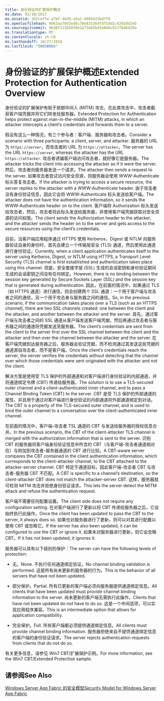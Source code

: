 ```yaml
---
title: 身份验证的扩展保护概述
ms.date: 03/30/2017
ms.assetid: 3d2ceffe-a7bf-4bd9-a5a2-9406423bd7f8
ms.openlocfilehash: 6063aa7093ed6c70e835364fdf5dd1c4293dd2eb
ms.sourcegitcommit: 9bd8f213b50f0e1a73e03bd1e840c917fbd6d20a
ms.translationtype: MT
ms.contentlocale: zh-CN
ms.lasthandoff: 10/27/2018
ms.locfileid: "50038066"
---
```

# <a name="extended-protection-for-authentication-overview"></a><span data-ttu-id="1ae0c-102">身份验证的扩展保护概述</span><span class="sxs-lookup"><span data-stu-id="1ae0c-102">Extended Protection for Authentication Overview</span></span>
<span data-ttu-id="1ae0c-103">身份验证的扩展保护有助于抵御中间人 (MITM) 攻击，在此类攻击中，攻击者截获客户端凭据并将它们转发给服务器。</span><span class="sxs-lookup"><span data-stu-id="1ae0c-103">Extended Protection for Authentication helps protect against man-in-the-middle (MITM) attacks, in which an attacker intercepts a client’s credentials and forwards them to a server.</span></span>  
  
 <span data-ttu-id="1ae0c-104">假设有这么一种情况，有三个参与者：客户端、服务器和攻击者。</span><span class="sxs-lookup"><span data-stu-id="1ae0c-104">Consider a scenario with three participants: a client, server, and attacker.</span></span> <span data-ttu-id="1ae0c-105">服务器的 URL 为 `https://server`，而攻击者的 URL 为 `https://attacker`。</span><span class="sxs-lookup"><span data-stu-id="1ae0c-105">The server has the URL `https://server`, whereas the attacker has the URL `https://attacker`.</span></span> <span data-ttu-id="1ae0c-106">攻击者诱骗客户端访问攻击者，就好像它是服务器。</span><span class="sxs-lookup"><span data-stu-id="1ae0c-106">The attacker tricks the client into accessing the attacker as if it were the server.</span></span> <span data-ttu-id="1ae0c-107">然后，攻击者向服务器发送一个请求。</span><span class="sxs-lookup"><span data-stu-id="1ae0c-107">The attacker then sends a request to the server.</span></span> <span data-ttu-id="1ae0c-108">如果攻击者尝试访问安全资源，则服务器会使用 WWW-Authenticate 标头答复攻击者。</span><span class="sxs-lookup"><span data-stu-id="1ae0c-108">If the attacker is trying to access a secure resource, the server replies to the attacker with a WWW-Authenticate header.</span></span> <span data-ttu-id="1ae0c-109">由于攻击者没有身份验证信息，因此它会将 WWW-Authenticate 标头发送给客户端。</span><span class="sxs-lookup"><span data-stu-id="1ae0c-109">The attacker does not have the authentication information, so it sends the WWW-Authenticate header on to the client.</span></span> <span data-ttu-id="1ae0c-110">客户端将 Authorization 标头发送给攻击者，然后，攻击者将此标头发送给服务器，并使用客户端凭据获取对安全资源的访问权限。</span><span class="sxs-lookup"><span data-stu-id="1ae0c-110">The client sends the Authorization header to the attacker, and the attacker sends the header on to the server and gets access to the secure resources using the client’s credentials.</span></span>  
  
 <span data-ttu-id="1ae0c-111">目前，当客户端应用程序通过 HTTPS 使用 Kerberos、Digest 或 NTLM 向服务器验证自身的身份时，首先会建立一个传输层安全 (TLS) 通道，然后使用此通道进行身份验证。</span><span class="sxs-lookup"><span data-stu-id="1ae0c-111">Currently, when a client application authenticates itself to the server using Kerberos, Digest, or NTLM using HTTPS, a Transport Level Security (TLS) channel is first established and authentication takes place using this channel.</span></span> <span data-ttu-id="1ae0c-112">但是，安全套接字层 (SSL) 生成的会话密钥和身份验证期间生成的会话密钥之间没有任何绑定。</span><span class="sxs-lookup"><span data-stu-id="1ae0c-112">However, there is no binding between the session key generated by Secure Sockets Layer (SSL) and the session key that is generated during authentication.</span></span> <span data-ttu-id="1ae0c-113">因此，在前面的情况中，如果通过 TLS（如 HTTPS 通道）进行通信，则会创建两个 SSL 通道：一个用于客户端与攻击者之间的通信，另一个用于攻击者与服务器之间的通信。</span><span class="sxs-lookup"><span data-stu-id="1ae0c-113">So, in the previous scenario, if the communication takes places over a TLS (such as an HTTPS channel), there are two SSL channels created: one between the client and the attacker, and another between the attacker and the server.</span></span> <span data-ttu-id="1ae0c-114">首先，通过客户端与攻击者之间的 SSL 通道从客户端发送客户端凭据，然后再通过攻击者与服务器之间的通道将凭据发送至服务器。</span><span class="sxs-lookup"><span data-stu-id="1ae0c-114">The client’s credentials are sent from the client to the server first over the SSL channel between the client and the attacker and then over the channel between the attacker and the server.</span></span> <span data-ttu-id="1ae0c-115">在客户端凭据到达服务器之后，服务器会验证凭据，而不检测通过其发送这些凭据的通道源自攻击者，而不是客户端。</span><span class="sxs-lookup"><span data-stu-id="1ae0c-115">Once the client’s credentials reach the server, the server verifies the credentials without detecting that the channel over which those credentials were sent originated with the attacker and not the client.</span></span>  
  
 <span data-ttu-id="1ae0c-116">解决方案是使用受 TLS 保护的外部通道和对客户端进行身份验证的内部通道，并将通道绑定令牌 (CBT) 传递给服务器。</span><span class="sxs-lookup"><span data-stu-id="1ae0c-116">The solution is to use a TLS-secured outer channel and a client-authenticated inner channel, and to pass a Channel Binding Token (CBT) to the server.</span></span> <span data-ttu-id="1ae0c-117">CBT 是受 TLS 保护的外部通道的属性，并且用于通过对客户端进行身份验证的内部通道将外部通道绑定到对话。</span><span class="sxs-lookup"><span data-stu-id="1ae0c-117">The CBT is a property of the TLS-secured outer channel, and is used to bind the outer channel to a conversation over the client-authenticated inner channel.</span></span>  
  
 <span data-ttu-id="1ae0c-118">在前面的情况中，客户端-攻击者 TSL 通道的 CBT 与发送给服务器的授权信息合并。</span><span class="sxs-lookup"><span data-stu-id="1ae0c-118">In the previous scenario, the CBT of the client-attacker TLS channel is merged with the authorization information that is sent to the server.</span></span> <span data-ttu-id="1ae0c-119">识别 CBT 的服务器将客户端身份验证信息中所含的 CBT（与客户端-攻击者通道相对应）与附加到攻击者-服务器通道的 CBT 进行比较。</span><span class="sxs-lookup"><span data-stu-id="1ae0c-119">A CBT-aware server compares the CBT contained in the client authentication information, which corresponds to the client-attacker channel, to the CBT attached to the attacker-server channel.</span></span> <span data-ttu-id="1ae0c-120">CBT 特定于通道目标，因此客户端-攻击者 CBT 与攻击者-服务器 CBT 不匹配。</span><span class="sxs-lookup"><span data-stu-id="1ae0c-120">A CBT is specific to a channel’s destination, so the client-attacker CBT does not match the attacker-server CBT.</span></span> <span data-ttu-id="1ae0c-121">这样，服务器就可检测 MITM 攻击并拒绝身份验证请求。</span><span class="sxs-lookup"><span data-stu-id="1ae0c-121">This lets the server detect the MITM attack and refuse the authentication request.</span></span>  
  
 <span data-ttu-id="1ae0c-122">客户端不需要任何配置设置。</span><span class="sxs-lookup"><span data-stu-id="1ae0c-122">The client side does not require any configuration setting.</span></span> <span data-ttu-id="1ae0c-123">在对客户端进行了更新以将 CBT 传递给服务器之后，它会始终执行此操作。</span><span class="sxs-lookup"><span data-stu-id="1ae0c-123">Once the client has been updated to pass the CBT to the server, it always does so.</span></span> <span data-ttu-id="1ae0c-124">如果也对服务器进行了更新，则可以对其进行配置以使用 CBT 或忽略它。</span><span class="sxs-lookup"><span data-stu-id="1ae0c-124">If the server has also been updated, it can be configured to use the CBT or ignore it.</span></span> <span data-ttu-id="1ae0c-125">如果未对服务器进行更新，则它会忽略 CBT。</span><span class="sxs-lookup"><span data-stu-id="1ae0c-125">If it has not been updated, it ignores it.</span></span>  
  
 <span data-ttu-id="1ae0c-126">服务器可以具有以下级别的保护：</span><span class="sxs-lookup"><span data-stu-id="1ae0c-126">The server can have the following levels of protection:</span></span>  
  
-   <span data-ttu-id="1ae0c-127">无。</span><span class="sxs-lookup"><span data-stu-id="1ae0c-127">None.</span></span> <span data-ttu-id="1ae0c-128">不执行任何通道绑定验证。</span><span class="sxs-lookup"><span data-stu-id="1ae0c-128">No channel binding validation is performed.</span></span> <span data-ttu-id="1ae0c-129">这是所有尚未更新的服务器的行为。</span><span class="sxs-lookup"><span data-stu-id="1ae0c-129">This is the behavior of all servers that have not been updated.</span></span>  
  
-   <span data-ttu-id="1ae0c-130">部分保护。</span><span class="sxs-lookup"><span data-stu-id="1ae0c-130">Partial.</span></span> <span data-ttu-id="1ae0c-131">所有已更新的客户端必须向服务器提供通道绑定信息。</span><span class="sxs-lookup"><span data-stu-id="1ae0c-131">All clients that have been updated must provide channel binding information to the server.</span></span> <span data-ttu-id="1ae0c-132">尚未更新的客户端无需执行此操作。</span><span class="sxs-lookup"><span data-stu-id="1ae0c-132">Clients that have not been updated do not have to do so.</span></span> <span data-ttu-id="1ae0c-133">这是一个中间选项，可以实现应用程序兼容。</span><span class="sxs-lookup"><span data-stu-id="1ae0c-133">This is an intermediate option that allows for application compatibility.</span></span>  
  
-   <span data-ttu-id="1ae0c-134">完全保护。</span><span class="sxs-lookup"><span data-stu-id="1ae0c-134">Full.</span></span> <span data-ttu-id="1ae0c-135">所有客户端都必须提供通道绑定信息。</span><span class="sxs-lookup"><span data-stu-id="1ae0c-135">All clients must provide channel binding information.</span></span> <span data-ttu-id="1ae0c-136">服务器拒绝来自不提供通道绑定信息的客户端的身份验证请求。</span><span class="sxs-lookup"><span data-stu-id="1ae0c-136">The server rejects authentication requests from clients that do not do so.</span></span>  
  
 <span data-ttu-id="1ae0c-137">有关更多信息，请参见 Win7 CBT/扩展保护示例。</span><span class="sxs-lookup"><span data-stu-id="1ae0c-137">For more information, see the Win7 CBT/Extended Protection sample.</span></span>  
  
## <a name="see-also"></a><span data-ttu-id="1ae0c-138">请参阅</span><span class="sxs-lookup"><span data-stu-id="1ae0c-138">See Also</span></span>  
 [<span data-ttu-id="1ae0c-139">Windows Server App Fabric 的安全模型</span><span class="sxs-lookup"><span data-stu-id="1ae0c-139">Security Model for Windows Server App Fabric</span></span>](https://go.microsoft.com/fwlink/?LinkID=201279&clcid=0x409)

